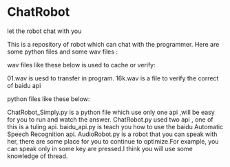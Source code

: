 # ChatRobot
let the robot chat with you

This is a repository of robot which can chat with the programmer.
Here are some python files and some wav files :


wav files like these below is used to cache or verify:

01.wav	is uesd to transfer in program.
16k.wav	is a file to verify the correct of baidu api


python files like these below:

ChatRobot_Simply.py	is a python file which use only one api ,will be easy for you to run and watch the answer. 
ChatRobot.py used two api , one of this is a tuling api.
baidu_api.py	is teach you how to use the baidu Automatic Speech Recognition api. 
AudioRobot.py	is a robot that you can speak with her, there are some place for you to continue to optimize.For example, you can speak 
only in some key are pressed.I think you will use some knowledge of thread.
